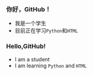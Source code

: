 ### 你好，GitHub！
- 我是一个学生
- 目前正在学习``Python``和``HTML``

### Hello,GitHub!
- I am a student
- I am learning ``Python`` and ``HTML``

